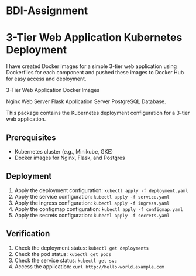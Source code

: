 # BDI-Assignment

# 3-Tier Web Application Kubernetes Deployment

I have created Docker images for a simple 3-tier web application using Dockerfiles for each component and pushed these images to Docker Hub for easy access and deployment.

3-Tier Web Application Docker Images

Nginx Web Server
Flask Application Server
PostgreSQL Database.

This package contains the Kubernetes deployment configuration for a 3-tier web application.

## Prerequisites

* Kubernetes cluster (e.g., Minikube, GKE)
* Docker images for Nginx, Flask, and Postgres

## Deployment

1. Apply the deployment configuration: `kubectl apply -f deployment.yaml`
2. Apply the service configuration: `kubectl apply -f service.yaml`
3. Apply the ingress configuration: `kubectl apply -f ingress.yaml`
4. Apply the configmap configuration: `kubectl apply -f configmap.yaml`
5. Apply the secrets configuration: `kubectl apply -f secrets.yaml`

## Verification

1. Check the deployment status: `kubectl get deployments`
2. Check the pod status: `kubectl get pods`
3. Check the service status: `kubectl get svc`
4. Access the application: `curl http://hello-world.example.com`
